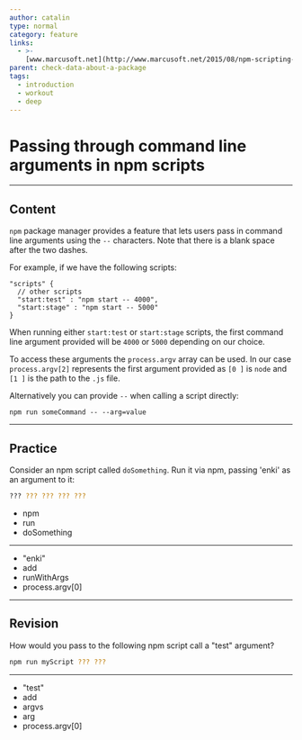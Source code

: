 ```yaml
---
author: catalin
type: normal
category: feature
links:
  - >-
    [www.marcusoft.net](http://www.marcusoft.net/2015/08/npm-scripting-configs-and-arguments.html#passing-through-command-line-argument){website}
parent: check-data-about-a-package
tags:
  - introduction
  - workout
  - deep
---
```


# Passing through command line arguments in npm scripts


---

## Content

`npm` package manager provides a feature that lets users pass in command line arguments using the `--` characters. Note that there is a blank space after the two dashes.

For example, if we have the following scripts:

```plain-text
"scripts" {
  // other scripts
  "start:test" : "npm start -- 4000",
  "start:stage" : "npm start -- 5000"
}
```

When running either `start:test`  or `start:stage` scripts, the first command line argument provided will be `4000` or `5000` depending on our choice.

To access these arguments the `process.argv` array can be used. In our case `process.argv[2]` represents the first argument provided as `[0 ]` is `node` and `[1 ]` is the path to the `.js` file.

Alternatively you can provide `--` when calling a script directly:

```plain-text
npm run someCommand -- --arg=value
```


---

## Practice

Consider an npm script called `doSomething`. Run it via npm, passing 'enki' as an argument to it:

```bash
??? ??? ??? ??? ???
```

- npm
- run
- doSomething
- --
- "enki"
- add
- runWithArgs
- process.argv[0]


---

## Revision

How would you pass to the following npm script call a "test" argument?

```bash
npm run myScript ??? ???
```

- --
- "test"
- add
- argvs
- arg
- process.argv[0]
